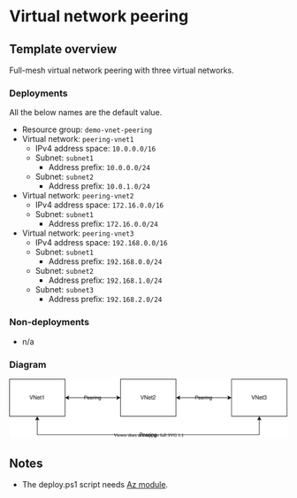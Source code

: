 # Virtual network peering

## Template overview

Full-mesh virtual network peering with three virtual networks.

### Deployments

All the below names are the default value.

- Resource group: `demo-vnet-peering`
- Virtual network: `peering-vnet1`
    - IPv4 address space: `10.0.0.0/16`
    - Subnet: `subnet1`
        - Address prefix: `10.0.0.0/24`
    - Subnet: `subnet2`
        - Address prefix: `10.0.1.0/24`
- Virtual network: `peering-vnet2`
    - IPv4 address space: `172.16.0.0/16`
    - Subnet: `subnet1`
        - Address prefix: `172.16.0.0/24`
- Virtual network: `peering-vnet3`
    - IPv4 address space: `192.168.0.0/16`
    - Subnet: `subnet1`
        - Address prefix: `192.168.0.0/24`
    - Subnet: `subnet2`
        - Address prefix: `192.168.1.0/24`
    - Subnet: `subnet3`
        - Address prefix: `192.168.2.0/24`

### Non-deployments

- n/a

### Diagram

![Diagram](./diagram.drawio.svg)

## Notes

- The deploy.ps1 script needs [Az module](https://www.powershellgallery.com/packages/Az/).
